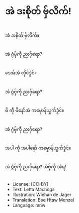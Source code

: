 # အဲ ဒးစိုတ် ဗှ်လိက်!

##
အဲ ဒးစိုတ် ဗှ်လိက်။

##
အဲ ဂွံဗှ်ကဵု ညးဂှ်ရော?

##
ဒေအ်အဲ လှိင်ဒၟံင်။

##
အဲ ဂွံဗှ်ကဵု ညးဂှ်ရော?

##
မိ ကဵု မိနော်အဲ ကမၠောန်ယှုက်ဒၟံင်။

##
အဲ ဂွံဗှ်ကဵု ညးဂှ်ရော?

##
အပါ ကဵု အပါနော် ကမၠောန်ယှုက်ဒၟံင်။

##
အဲ ဂွံဗှ်ကဵု ညးဂှ်ရော? အဲဗှ်ကဵု အဲရ!

##
* License: [CC-BY]
* Text: Letta Machoga
* Illustration: Wiehan de Jager
* Translation: Bee Htaw Monzel
* Language: mnw
